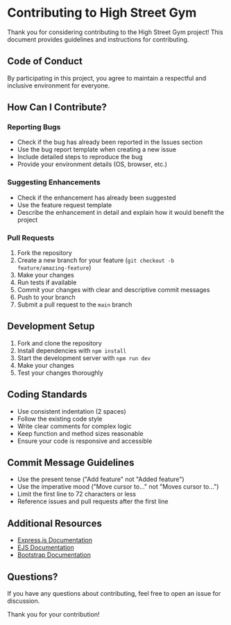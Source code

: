 # Contributing to High Street Gym

Thank you for considering contributing to the High Street Gym project! This document provides guidelines and instructions for contributing.

## Code of Conduct

By participating in this project, you agree to maintain a respectful and inclusive environment for everyone.

## How Can I Contribute?

### Reporting Bugs

- Check if the bug has already been reported in the Issues section
- Use the bug report template when creating a new issue
- Include detailed steps to reproduce the bug
- Provide your environment details (OS, browser, etc.)

### Suggesting Enhancements

- Check if the enhancement has already been suggested
- Use the feature request template
- Describe the enhancement in detail and explain how it would benefit the project

### Pull Requests

1. Fork the repository
2. Create a new branch for your feature (`git checkout -b feature/amazing-feature`)
3. Make your changes
4. Run tests if available
5. Commit your changes with clear and descriptive commit messages
6. Push to your branch
7. Submit a pull request to the `main` branch

## Development Setup

1. Fork and clone the repository
2. Install dependencies with `npm install`
3. Start the development server with `npm run dev`
4. Make your changes
5. Test your changes thoroughly

## Coding Standards

- Use consistent indentation (2 spaces)
- Follow the existing code style
- Write clear comments for complex logic
- Keep function and method sizes reasonable
- Ensure your code is responsive and accessible

## Commit Message Guidelines

- Use the present tense ("Add feature" not "Added feature")
- Use the imperative mood ("Move cursor to..." not "Moves cursor to...")
- Limit the first line to 72 characters or less
- Reference issues and pull requests after the first line

## Additional Resources

- [Express.js Documentation](https://expressjs.com/)
- [EJS Documentation](https://ejs.co/)
- [Bootstrap Documentation](https://getbootstrap.com/docs/)

## Questions?

If you have any questions about contributing, feel free to open an issue for discussion.

Thank you for your contribution!
